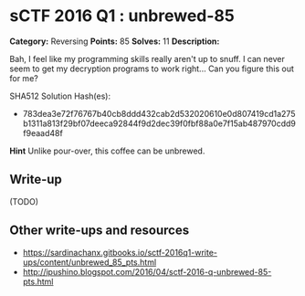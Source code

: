 # sCTF 2016 Q1 : unbrewed-85

**Category:** Reversing
**Points:** 85
**Solves:** 11 
**Description:**

Bah, I feel like my programming skills really aren't up to snuff. I can never seem to get my decryption programs to work right... Can you figure this out for me?


SHA512 Solution Hash(es):
* 783dea3e72f76767b40cb8ddd432cab2d532020610e0d807419cd1a275b1311a813f29bf07deeca92844f9d2dec39f0fbf88a0e7f15ab487970cdd9f9eaad48f

**Hint**
Unlike pour-over, this coffee can be unbrewed.


## Write-up

(TODO)

## Other write-ups and resources

* https://sardinachanx.gitbooks.io/sctf-2016q1-write-ups/content/unbrewed_85_pts.html
* http://ipushino.blogspot.com/2016/04/sctf-2016-q-unbrewed-85-pts.html
